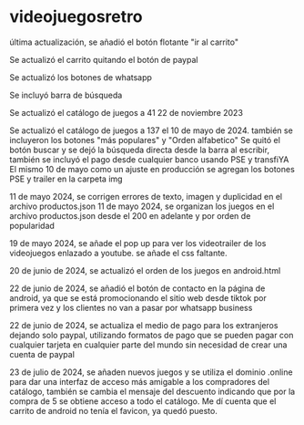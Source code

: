 # videojuegosretro

última actualización, se añadió el botón flotante "ir al carrito"

Se actualizó el carrito quitando el botón de paypal

Se actualizó los botones de whatsapp

Se incluyó barra de búsqueda

Se actualizó el catálogo de juegos a 41 22 de noviembre 2023

Se actualizó el catálogo de juegos a 137 el 10 de mayo de 2024. también se incluyeron los botones "más populares" y "Orden alfabetico"
Se quitó el botón buscar y se dejó la búsqueda directa desde la barra al escribir, también se incluyó el pago desde cualquier banco usando PSE y transfiYA
El mismo 10 de mayo como un ajuste en producción se agregan los botones PSE y trailer en la carpeta img

11 de mayo 2024, se corrigen errores de texto, imagen y duplicidad en el archivo productos.json
11 de mayo 2024, se  organizan los juegos en el archivo productos.json desde el 200 en adelante y por orden de popularidad

19 de mayo 2024, se añade el pop up para ver los videotrailer de los videojuegos enlazado a youtube. se añade el css faltante.

20 de junio de 2024, se actualizó el orden de los juegos en android.html

22 de junio de 2024, se añadió el botón de contacto en la página de android, ya que se está promocionando el sitio web desde tiktok por primera vez y los clientes no van a pasar por whatsapp business

22 de junio de 2024, se actualiza el medio de pago para los extranjeros dejando solo paypal, utilizando formatos de pago que se pueden pagar con cualquier tarjeta en cualquier parte del mundo sin necesidad de crear una cuenta de paypal

23 de julio de 2024, se añaden nuevos juegos y se utiliza el dominio .online para dar una interfaz de acceso más amigable a los compradores del catálogo, también se cambia el mensaje del descuento indicando que por la compra de 5 se obtiene acceso a todo el catálogo. Me dí cuenta que el carrito de android  no tenía el favicon, ya quedó puesto.
